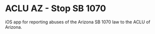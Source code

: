 ACLU AZ - Stop SB 1070
======================

iOS app for reporting abuses of the Arizona SB 1070 law to the ACLU of Arizona.
